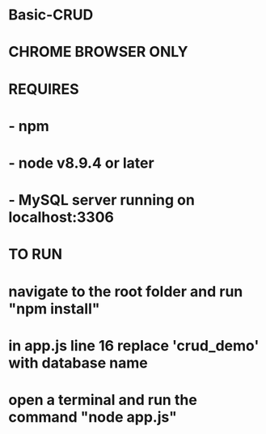 # Basic-CRUD
#
# CHROME BROWSER ONLY
#
# REQUIRES
# - npm
# - node v8.9.4 or later
# - MySQL server running on localhost:3306
# 
# TO RUN
# navigate to the root folder and run "npm install"
# in app.js line 16 replace 'crud_demo' with database name
# open a terminal and run the command "node app.js"